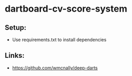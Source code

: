 # dartboard-cv-score-system

## Setup:
* Use requirements.txt to install dependencies

## Links:
* https://github.com/wmcnally/deep-darts